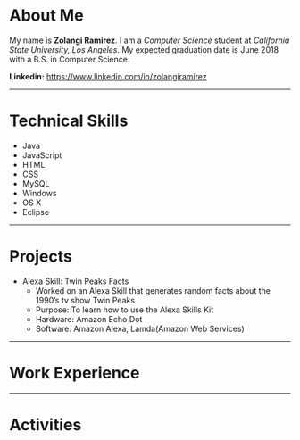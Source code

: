 # About Me
My name is **Zolangi Ramirez**. I am a _Computer Science_ student at _California State University, Los Angeles_. My expected graduation date is June 2018 with a B.S. in Computer Science.

**Linkedin:** https://www.linkedin.com/in/zolangiramirez
- - - -
# Technical Skills
  * Java
  * JavaScript
  * HTML
  * CSS
  * MySQL
  * Windows
  * OS X
  * Eclipse
- - - -
# Projects
  * Alexa Skill: Twin Peaks Facts
    * Worked on an Alexa Skill that generates random facts about the 1990’s tv show Twin Peaks
    * Purpose: To learn how to use the Alexa Skills Kit
    * Hardware: Amazon Echo Dot
    * Software: Amazon Alexa, Lamda(Amazon Web Services)

- - - -
# Work Experience
- - - -
# Activities

